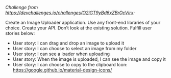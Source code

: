 *Challenge from <https://devchallenges.io/challenges/O2iGT9yBd6xZBrOcVirx>:* 

Create an Image Uploader application. Use any front-end libraries of your choice. Create your API. Don’t look at the existing solution. Fulfill user stories below:

- User story: I can drag and drop an image to upload it
- User story: I can choose to select an image from my folder
- User story: I can see a loader when uploading
- User story: When the image is uploaded, I can see the image and copy it
- User story: I can choose to copy to the clipboard
Icon: https://google.github.io/material-design-icons/
